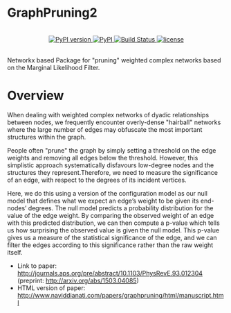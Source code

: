 # GraphPruning2


<br/>

<div align="center">
  <!-- Python version -->
  <a href="https://pypi.python.org/pypi/graphpruning2">
    <img src="https://img.shields.io/badge/python-3.x-blue.svg?style=flat-square" alt="PyPI version"/>
  </a>
  <a href="https://pypi.org/project/graphpruning2/">
    <img src="https://badge.fury.io/py/graphpruning2.svg" alt="PyPI"/>
  </a>
  <!-- Build status -->
  <a href="https://travis-ci.org/nikhilkanta/GraphPruning2?branch=master">
    <img src="https://api.travis-ci.org/nikhilkanta/GraphPruning2.svg?branch=master&style=flat-square" alt="Build Status"/>
  </a>
  <!-- License -->
  <a href="https://opensource.org/licenses/MIT">
    <img src="http://img.shields.io/:license-mit-ff69b4.svg?style=flat-square" alt="license"/>
  </a>
</div>

<br/>

Networkx based Package for "pruning" weighted complex networks based on the Marginal Likelihood Filter.

# Overview
When dealing with weighted complex networks of dyadic relationships between nodes, we frequently encounter overly-dense "hairball" networks where the large number of edges may obfuscate the most important structures within the graph.

People often "prune" the graph by simply setting a threshold on the edge weights and removing all edges below the threshold. However, this simplistic approach systematically disfavours low-degree nodes and the structures they represent.Therefore, we need to measure the significance of an edge, with respect to the degrees of its incident vertices.

Here, we do this using a version of the configuration model as our null model that defines what we expect an edge’s weight to be given its end-nodes’ degrees. The null model predicts a probability distribution for the value of the edge weight. By comparing the observed weight of an edge with this predicted distribution, we can then compute a p-value which tells us how surprising the observed value is given the null model. This p-value gives us a measure of the statistical significance of the edge, and we can filter the edges according to this significance rather than the raw weight itself.

- Link to paper: http://journals.aps.org/pre/abstract/10.1103/PhysRevE.93.012304 (preprint: http://arxiv.org/abs/1503.04085)
- HTML version of paper: http://www.naviddianati.com/papers/graphpruning/html/manuscript.html
